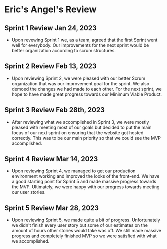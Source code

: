 # Eric's Angel's Review
## Sprint 1 Review Jan 24, 2023
- Upon revewing Sprint 1 we, as a team, agreed that the first Sprint went well for everybody. Our improvements for the next sprint would be better organization according to scrum structures.

## Sprint 2 Review Feb 13, 2023
- Upon reviewing Sprint 2, we were pleased with our better Scrum organization that was our improvement goal for the sprint. We also demoed the changes we had made to each other. For the next sprint, we hope to have made great progress towards our Minimum Viable Product.

## Sprint 3 Review Feb 28th, 2023
- After reviewing what we accomplished in Sprint 3, we were mostly pleased with meeting most of our goals but decided to put the main focus of our next sprint on ensuring that the website got hosted correctly. This was to be our main priority so that we could see the MVP accomplished.

## Sprint 4 Review Mar 14, 2023
- Upon reviewing Sprint 4, we managed to get our production environment working and improved the looks of the front-end. We have a good starting point for Sprint 5 and made massive progress towards the MVP. Ultimately, we were happy with our progress towards meeting our user stories.

## Sprint 5 Review Mar 28, 2023
- Upon reviewing Sprint 5, we made quite a bit of progress. Unfortunately we didn't finish every user story but some of our estimates on the amount of hours other stories would take was off. We still made massive progress and completely finished MVP so we were satisfied with what we accomplished.
